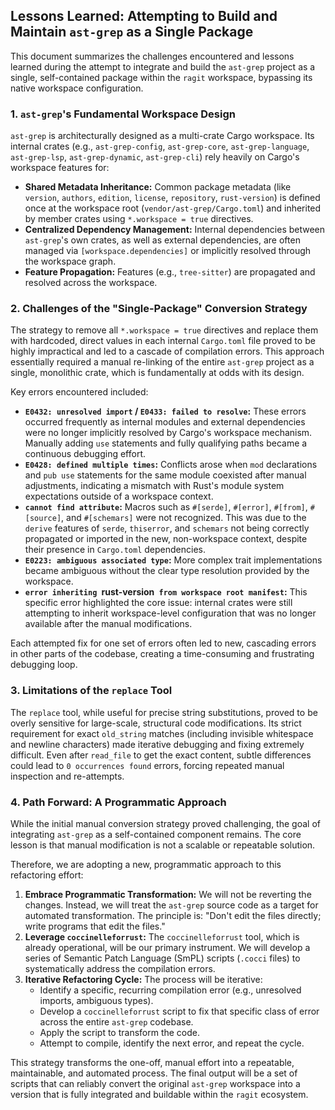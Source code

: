 ## Lessons Learned: Attempting to Build and Maintain `ast-grep` as a Single Package

This document summarizes the challenges encountered and lessons learned during the attempt to integrate and build the `ast-grep` project as a single, self-contained package within the `ragit` workspace, bypassing its native workspace configuration.

### 1. `ast-grep`'s Fundamental Workspace Design

`ast-grep` is architecturally designed as a multi-crate Cargo workspace. Its internal crates (e.g., `ast-grep-config`, `ast-grep-core`, `ast-grep-language`, `ast-grep-lsp`, `ast-grep-dynamic`, `ast-grep-cli`) rely heavily on Cargo's workspace features for:

*   **Shared Metadata Inheritance:** Common package metadata (like `version`, `authors`, `edition`, `license`, `repository`, `rust-version`) is defined once at the workspace root (`vendor/ast-grep/Cargo.toml`) and inherited by member crates using `*.workspace = true` directives.
*   **Centralized Dependency Management:** Internal dependencies between `ast-grep`'s own crates, as well as external dependencies, are often managed via `[workspace.dependencies]` or implicitly resolved through the workspace graph.
*   **Feature Propagation:** Features (e.g., `tree-sitter`) are propagated and resolved across the workspace.

### 2. Challenges of the "Single-Package" Conversion Strategy

The strategy to remove all `*.workspace = true` directives and replace them with hardcoded, direct values in each internal `Cargo.toml` file proved to be highly impractical and led to a cascade of compilation errors. This approach essentially required a manual re-linking of the entire `ast-grep` project as a single, monolithic crate, which is fundamentally at odds with its design.

Key errors encountered included:

*   **`E0432: unresolved import` / `E0433: failed to resolve`:** These errors occurred frequently as internal modules and external dependencies were no longer implicitly resolved by Cargo's workspace mechanism. Manually adding `use` statements and fully qualifying paths became a continuous debugging effort.
*   **`E0428: defined multiple times`:** Conflicts arose when `mod` declarations and `pub use` statements for the same module coexisted after manual adjustments, indicating a mismatch with Rust's module system expectations outside of a workspace context.
*   **`cannot find attribute`:** Macros such as `#[serde]`, `#[error]`, `#[from]`, `#[source]`, and `#[schemars]` were not recognized. This was due to the `derive` features of `serde`, `thiserror`, and `schemars` not being correctly propagated or imported in the new, non-workspace context, despite their presence in `Cargo.toml` dependencies.
*   **`E0223: ambiguous associated type`:** More complex trait implementations became ambiguous without the clear type resolution provided by the workspace.
*   **`error inheriting `rust-version` from workspace root manifest`:** This specific error highlighted the core issue: internal crates were still attempting to inherit workspace-level configuration that was no longer available after the manual modifications.

Each attempted fix for one set of errors often led to new, cascading errors in other parts of the codebase, creating a time-consuming and frustrating debugging loop.

### 3. Limitations of the `replace` Tool

The `replace` tool, while useful for precise string substitutions, proved to be overly sensitive for large-scale, structural code modifications. Its strict requirement for exact `old_string` matches (including invisible whitespace and newline characters) made iterative debugging and fixing extremely difficult. Even after `read_file` to get the exact content, subtle differences could lead to `0 occurrences found` errors, forcing repeated manual inspection and re-attempts.

### 4. Path Forward: A Programmatic Approach

While the initial manual conversion strategy proved challenging, the goal of integrating `ast-grep` as a self-contained component remains. The core lesson is that manual modification is not a scalable or repeatable solution.

Therefore, we are adopting a new, programmatic approach to this refactoring effort:

1.  **Embrace Programmatic Transformation:** We will not be reverting the changes. Instead, we will treat the `ast-grep` source code as a target for automated transformation. The principle is: "Don't edit the files directly; write programs that edit the files."
2.  **Leverage `coccinelleforrust`:** The `coccinelleforrust` tool, which is already operational, will be our primary instrument. We will develop a series of Semantic Patch Language (SmPL) scripts (`.cocci` files) to systematically address the compilation errors.
3.  **Iterative Refactoring Cycle:** The process will be iterative:
    *   Identify a specific, recurring compilation error (e.g., unresolved imports, ambiguous types).
    *   Develop a `coccinelleforrust` script to fix that specific class of error across the entire `ast-grep` codebase.
    *   Apply the script to transform the code.
    *   Attempt to compile, identify the next error, and repeat the cycle.

This strategy transforms the one-off, manual effort into a repeatable, maintainable, and automated process. The final output will be a set of scripts that can reliably convert the original `ast-grep` workspace into a version that is fully integrated and buildable within the `ragit` ecosystem.